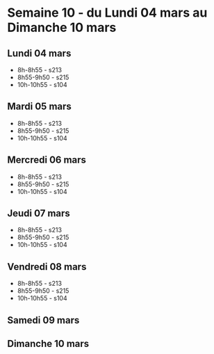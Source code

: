 # Semaine 10 - du Lundi 04 mars au Dimanche 10 mars


## Lundi 04 mars

* 8h-8h55 - s213
* 8h55-9h50 - s215
* 10h-10h55 - s104

## Mardi 05 mars

* 8h-8h55 - s213
* 8h55-9h50 - s215
* 10h-10h55 - s104

## Mercredi 06 mars

* 8h-8h55 - s213
* 8h55-9h50 - s215
* 10h-10h55 - s104

## Jeudi 07 mars

* 8h-8h55 - s213
* 8h55-9h50 - s215
* 10h-10h55 - s104

## Vendredi 08 mars

* 8h-8h55 - s213
* 8h55-9h50 - s215
* 10h-10h55 - s104

## Samedi 09 mars


## Dimanche 10 mars

